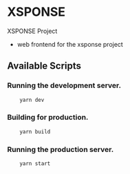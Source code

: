 # XSPONSE

XSPONSE Project
- web frontend for the xsponse project

## Available Scripts

### Running the development server.

```bash
    yarn dev
```

### Building for production.

```bash
    yarn build
```

### Running the production server.

```bash
    yarn start
```